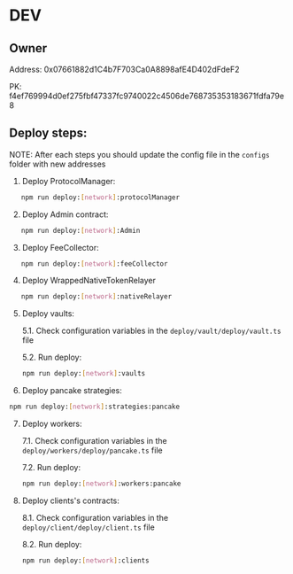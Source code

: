 # DEV

## Owner

Address: 0x07661882d1C4b7F703Ca0A8898afE4D402dFdeF2

PK: f4ef769994d0ef275fbf47337fc9740022c4506de768735353183671fdfa79e8

## Deploy steps:

NOTE: After each steps you should update the config file in the `configs` folder with new addresses

1. Deploy ProtocolManager:

```bash
   npm run deploy:[network]:protocolManager
```

2. Deploy Admin contract:

```bash
   npm run deploy:[network]:Admin
```

3. Deploy FeeCollector:

```bash
   npm run deploy:[network]:feeCollector
```

4. Deploy WrappedNativeTokenRelayer

```bash
   npm run deploy:[network]:nativeRelayer
```

5. Deploy vaults:

   5.1. Check configuration variables in the `deploy/vault/deploy/vault.ts` file

   5.2. Run deploy:

   ```bash
   npm run deploy:[network]:vaults
   ```

6. Deploy pancake strategies:

```bash
npm run deploy:[network]:strategies:pancake
```

7. Deploy workers:

   7.1. Check configuration variables in the `deploy/workers/deploy/pancake.ts` file

   7.2. Run deploy:

   ```bash
   npm run deploy:[network]:workers:pancake
   ```

8. Deploy clients's contracts:

   8.1. Check configuration variables in the `deploy/client/deploy/client.ts` file

   8.2. Run deploy:

   ```bash
   npm run deploy:[network]:clients
   ```
